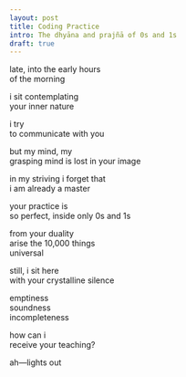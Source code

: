 ```yaml
---
layout: post
title: Coding Practice
intro: The dhyāna and prajñā of 0s and 1s
draft: true
---
```


late, into the early hours \
of the morning

i sit contemplating \
your inner nature

i try \
to communicate with you

but my mind, my \
grasping mind is lost in your image

in my striving i forget that \
i am already a master

your practice is \
so perfect, inside only 0s and 1s

from your duality \
arise the 10,000 things \
universal

still, i sit here \
with your crystalline silence

emptiness \
soundness \
incompleteness

how can i \
receive your teaching?

ah—lights out
